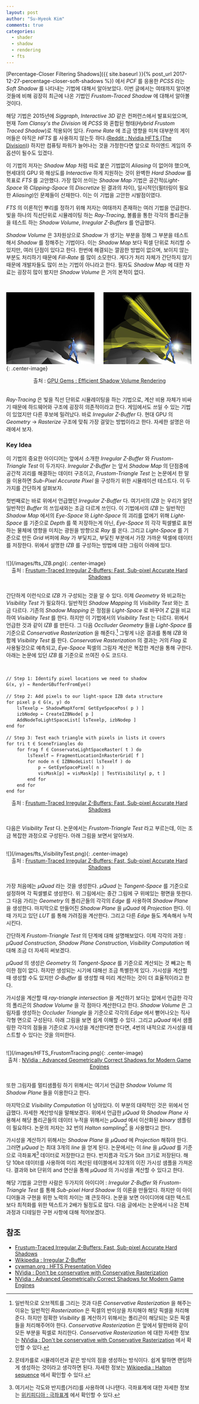 ```yaml
---
layout: post
author: "Su-Hyeok Kim"
comments: true
categories:
  - shader
  - shadow
  - rendering
  - fts
---
```


[Percentage-Closer Filtering Shadows]({{ site.baseurl }}{% post_url 2017-12-27-percentage-closer-soft-shadows %}) 에서 _PCF_ 를 응용한 _PCSS_ 라는 _Soft Shadow_ 를 나타내는 기법에 대해서 알아보았다. 이번 글에서는 여태까지 알아본 것들에 비해 굉장히 최근에 나온 기법인 _Frustom-Traced Shadow_ 에 대해서 알아볼것이다.

해당 기법은 2015년에 _Siggraph_, _Interactive 3D_ 같은 컨퍼런스에서 발표되었으며, 현재 _Tom Clansy's the Division_ 에 _PCSS_ 와 혼합된 형태(_Hybrid Frustom Traced Shadow_)로 적용되어 있다. _Frame Rate_ 에 조금 영향을 미쳐 대부분의 게이머들은 아직은 _HFTS_ 를 사용하지 않는듯 하다.([Reddit : Nvidia HFTS (The Division)](https://www.reddit.com/r/nvidia/comments/49idz3/nvidia_hfts_the_division/)) 하지만 컴퓨팅 파워가 늘어나는 것을 가정한다면 앞으로 하이엔드 게임의 주 옵션이 될수도 있겠다.

이 기법의 저자는 _Shadow Map_ 처럼 따로 붙은 기법없이 _Aliasing_ 이 없어야 했으며, 현세대의 GPU 와 해상도를 _Interactive_ 하게 지원하는 것이 완벽한 _Hard Shadow_ 를 목표로 _FTS_ 를 고안했다. 가장 많이 쓰이는 _Shadow Map_ 기법은 공간적(_Light-Space_ 와 _Clipping-Space_ 의 _Discretize_ 된 결과의 차이), 일시적인(필터링이 필요한 _Aliasing_)인 문제들이 산재한다. 이는 이 기법을 고안한 시발점이였다.

_FTS_ 의 이론적인 뿌리를 정하기 위해 저자는 여태까지 존재하는 여러 기법을 언급한다. 빛을 하나의 직선단위로 시뮬레이팅 하는 _Ray-Tracing_, 볼륨을 통한 각각의 폴리곤들을 테스트 하는 _Shadow Volume_, _Irregular Z-Buffers_ 를 언급했다.

_Shadow Volume_ 은 3차원상으로 _Shadow_ 가 생기는 부분을 정해 그 부분을 테스트해서 _Shadow_ 를 정해주는 기법이다. 이는 _Shadow Map_ 보다 픽셀 단위로 처리할 수 있지만, 여러 단점이 있다고 한다. 한번에 해결되는 깔끔한 방법이 없으며, 보이지 않는 부분도 처리하기 때문에 _Fill-Rate_ 를 많이 소모한다. 게다가 처리 자체가 간단하지 않기 때문에 개발자들도 많이 쓰는 기법이 아니라고 한다. 필자도 _Shadow Map_ 에 대한 자료는 굉장히 많이 봤지만 _Shadow Volume_ 은 거의 본적이 없다.

<br/>

![](/images/NVidia_ShadowVolume.jpg){: .center-image}
<center>출처 : <a href="http://developer.download.nvidia.com/books/HTML/gpugems/gpugems_ch09.html">GPU Gems : Efficient Shadow Volume Rendering</a>
</center>
<br/>

_Ray-Tracing_ 은 빛을 직선 단위로 시뮬레이팅을 하는 기법으로, 계산 비용 자체가 비싸기 때문에 하드웨어와 구조에 굉장히 의존적이라고 한다. 게임에서도 쓰일 수 있는 기법이 있었지만 다른 후보에 밀려났다. 바로 _Irregular Z-Buffer_ 다. 현대 GPU 의 _Geometry_ -> _Rasterize_ 구조에 맞춰 가장 걸맞는 방법이라고 한다. 자세한 설명은 아래에서 보자.

### Key Idea

이 기법의 중요한 아이디어는 앞에서 소개한 _Irregular Z-Buffer_ 와 _Frustom-Triangle Test_ 이 두가지다. _Irregular Z-Buffer_ 는 앞서 _Shadow Map_ 의 단점중에 공간적 괴리를 해결하는 데이터 구조이고, _Frustom-Triangle Test_ 는 논문에서 한 말을 이용하면 _Sub-Pixel Accurate Pixel_ 을 구성하기 위한 시뮬레이션 테스트다. 이 두가지를 간단하게 살펴보자.

첫번째로는 바로 위에서 언급했던 _Irregular Z-Buffer_ 다. 여기서의 _IZB_ 는 우리가 알던 일반적인 _Buffer_ 의 쓰임새와는 조금 다르게 쓰인다. 이 기법에서의 _IZB_ 는 일반적인 _Shadow Map_ 에서의 _Eye-Space_ 와 _Light-Space_ 의 괴리를 없에기 위해 _Light-Space_ 를 기준으로 _Depth_ 를 쭉 저장하는게 아닌, _Eye-Space_ 의 각각 픽셀별로 표현하는 물체에 영향을 미치는 광원을 방향으로 _Ray_ 를 쏜다. 그리고 _Light-Space_ 를 기준으로 만든 _Grid_ 버퍼에 _Ray_ 가 부딫치고, 부딫친 부분에서 가장 가까운 텍셀에 데이터를 저장한다. 위에서 설명한 _IZB_ 를 구성하는 방법에 대한 그림이 아래에 있다.

<br/>
![](/images/fts_IZB.png){: .center-image}
<center>출처 : <a href="http://cwyman.org/papers/tvcg16_ftizbExtended.pdf">Frustum-Traced Irregular Z-Buffers: Fast, Sub-pixel Accurate Hard Shadows</a>
</center>
<br/>

간단하게 이런식으로 _IZB_ 가 구성되는 것을 알 수 있다. 이제 _Geometry_ 와 비교하는 _Visibility Test_ 가 필요하다. 일반적인 _Shadow Mapping_ 의 _Visibility Test_ 와는 조금 다르다. 기존의 _Shadow Mapping_ 은 정점을 _Light-Space_ 로 바꾸어 _Z_ 값을 비교하여 _Visibility Test_ 를 한다. 하지만 이 기법에서의 _Visibility Test_ 는 다르다. 위에서 언급한 것과 같이 _IZB_ 를 만든다. 그 다음 _Occlluder Geometry_ 들을 _Light-Space_ 를 기준으로 _Conservative Rasterization_ 을 해준다.[^C1] 그렇게 나온 결과를 통해 _IZB_ 와 함께 _Visibility Test_ 를 한다. _Conservative Rasterization_ 의 결과는 거의 _Flag_ 로 사용될것으로 예측되고, _Eye-Space_ 픽셀의 그림자 계산은 복잡한 계산을 통해 구한다. 아래는 논문에 있던 _IZB_ 를 기준으로 쓰여진 수도 코드다.

<br/>

```
// Step 1: Identify pixel locations we need to shadow
G(x, y) ← RenderGBufferFromEye()

// Step 2: Add pixels to our light-space IZB data structure
for pixel p ∈ G(x, y) do
    lsTexelp ← ShadowMapXform[ GetEyeSpacePos( p ) ]
    izbNodep ← CreateIZBNode[ p ]
    AddNodeToLightSpaceList[ lsTexelp, izbNodep ]
end for

// Step 3: Test each triangle with pixels in lists it covers
for tri t ∈ SceneTriangles do
    for frag f ∈ ConservateLightSpaceRaster( t ) do
        lsTexelf ← FragmentLocationInRasterGrid[ f ]
        for node n ∈ IZBNodeList( lsTexelf ) do
            p ← GetEyeSpacePixel( n )
            visMask[p] = visMask[p] | TestVisibility[ p, t ]
        end for
    end for
end for
```

<center>출처 : <a href="http://cwyman.org/papers/tvcg16_ftizbExtended.pdf">Frustum-Traced Irregular Z-Buffers: Fast, Sub-pixel Accurate Hard Shadows</a>
</center>
<br/>

다음은 _Visibility Test_ 다. 논문에서는 _Frustom-Triangle Test_ 라고 부르는데, 이는 조금 복잡한 과정으로 구성된다. 아래 그림을 보면서 알아보자.

<br/>
![](/images/fts_VisibilityTest.png){: .center-image}
<center>출처 : <a href="http://cwyman.org/papers/tvcg16_ftizbExtended.pdf">Frustum-Traced Irregular Z-Buffers: Fast, Sub-pixel Accurate Hard Shadows</a>
</center>
<br/>

가장 처음에는 _μQuad_ 라는 것을 생성한다. _μQuad_ 는 _Tangent-Space_ 를 기준으로 설정하며 각 픽셀별로 생성한다. 위 그림에서는 중간 그림에 구 위에있는 평면을 뜻한다. 그 다음 가리는 _Geometry_ 의 폴리곤들의 각각의 _Edge_ 를 사용하여 _Shadow Plane_ 을 생성한다. 마지막으로 만들어진 _Shadow Plane_ 을 _μQuad_ 에 _Projection_ 한다. 이때 가지고 있던 _LUT_ 를 통해 가려짐을 계산한다. 그리고 다른 _Edge_ 들도 계속해서 누적시킨다.

간단하게 _Frustom-Triangle Test_ 의 단계에 대해 설명해보았다. 이제 각각의 과정 : _μQuad Construction_, _Shadow Plane Construction_, _Visibility Computation_ 에 대해 조금 더 자세히 써보겠다.

_μQuad_ 의 생성은 _Geometry_ 의 _Tangent-Space_ 를 기준으로 계산되는 것 빼고는 특이한 점이 없다. 하지만 생성되는 시기에 대해선 조금 특별한게 있다. 가시성을 계산할 때 생성할 수도 있지만 _G-Buffer_ 를 생성할 때 미리 계산하는 것이 더 효율적이라고 한다.

가시성을 계산할 때 _ray-triangle intersection_ 을 계산하기 보다는 앖에서 언급한 각각의 폴리곤의 _Shadow Volume_ 을 각 점마다 계산한다고 한다. _Shadow Volume_ 은 그림자를 생성하는 _Occluder Triangle_ 을 기준으로 각각의 _Edge_ 에서 뻗어나오는 직사각형 면으로 구성된다. 아래 그림을 보면 쉽게 이해할 수 있다. 그리고 _μQuad_ 에서 샘플링한 각각의 점들을 기준으로 가시성을 계산한다면 한다면, 4번의 내적으로 가시성을 테스트할 수 있다는 것을 의미한다.

<br/>
![](/images/HFTS_FrustomTracing.png){: .center-image}
<center>출처 : <a href="http://developer.download.nvidia.com/gameworks/events/  GDC2016/jstory_hfts.pdf">NVidia : Advanced Geometrically Correct Shadows for Modern Game Engines</a>
</center>
<br/>

또한 그림자를 멀티샘플링 하기 위해서는 여기서 언급한 _Shadow Volume_ 의 _Shadow Plane_ 들을 이용한다고 한다.

마지막으로 _Visibility Computation_ 이 남아있다. 이 부분의 대략적인 것은 위에서 언급했다. 자세한 계산방식을 말해보겠다. 위에서 언급한 _μQuad_ 와 _Shadow Plane_ 사용해서 해당 폴리곤들의 데이터 누적을 위해서는 _μQuad_ 에서 이산화된 _binary_ 샘플링이 필요하다. 논문의 저자는 32 번의 _Halton sampling_[^C2] 을 사용했다고 한다.

가시성을 계산하기 위해서는 _Shadow Plane_ 을 _μQuad_ 에 _Projection_ 해줘야 한다. 그러면 _μQuad_ 는 최대 3개의 _line_ 을 얻게 된다. 논문에서는 이 _line_ 을 _μQuad_ 를 기준으로 극좌표계[^C3] 데이터로 저장한다고 한다. 반지름과 각도가 5bit 크기로 저장된다. 해당 10bit 데이터를 사용하여 미리 계산된 테이블에서 32개의 이진 가시성 샘플을 가져온다. 결과와  bit 단위의 and 연산을 통해 _μQuad_ 의 가시성을 계산할 수 있다고 한다.

해당 기법을 고안한 사람은 두가지의 아이디어 : _Irregular Z-Buffer_ 와 _Frustom-Triangle Test_ 를 통해  _Sub-pixel Hard Shadow_ 의 이론을 만들었다. 하지만 이 아이디어들과 구현을 위한 노력의 차이는 꽤 큰듯하다. 논문을 보면 아이디어에 대한 텍스트보다 최적화를 위한 텍스트가 2배가 될정도로 많다. 다음 글에서는 논문에서 나온 전체 과정과 디테일한 구현 사항에 대해 적어보겠다.

## 참조

 - [Frustum-Traced Irregular Z-Buffers: Fast, Sub-pixel Accurate Hard Shadows](http://cwyman.org/papers/tvcg16_ftizbExtended.pdf)
 - [Wikipedia : Irregular Z-Buffer](https://en.wikipedia.org/wiki/Irregular_Z-buffer)
 - [cywman.org : HFTS Presentation Video](http://cwyman.org/videos/sig1657-chris-wyman-magic-behind-gameworks-hybrid-frustum-traced-shadows-hfts.mp4)
 - [NVidia : Don't be conservative with Conservative Rasterization](https://developer.nvidia.com/content/dont-be-conservative-conservative-rasterization)
 - [NVidia : Advanced Geometrically Correct Shadows for Modern Game Engines](http://developer.download.nvidia.com/gameworks/events/GDC2016/jstory_hfts.pdf)

[^C1]: 일반적으로 오브젝트를 그리는 것과 다른 _Conservative Rasterization_ 을 해주는 이유는 일반적인 _Rasterization_ 은 픽셀의 반이상을 차지해야 해당 픽셀을 처리해준다. 하지만 정확한 _Visibility_ 를 계산하기 위해서는 폴리곤이 해당되는 모든 픽셀들을 처리해주어야 한다. _Conservative Rasterization_ 은 앞에서 말한바와 같이 모든 부분을 픽셀로 처리한다. _Conservative Rasterization_ 에 대한 자세한 정보는 [NVidia : Don't be conservative with Conservative Rasterization](https://developer.nvidia.com/content/dont-be-conservative-conservative-rasterization) 에서 확인할 수 있다.

[^C2]: 몬테카를로 시뮬레이션과 같은 방식의 점을 생성하는 방식이다. 쉽게 말하면 랜덤하게 생성하는 것이라고 생각하면 된다. 자세한 정보는 [Wikipedia : Halton sequence](https://en.wikipedia.org/wiki/Halton_sequence) 에서 확인할 수 있다.

[^C3]: 여기서는 각도와 반지름(거리)를 사용하여 나나탠다. 극좌표계에 대한 자세한 정보는 [위키피디아 : 극좌표계](https://ko.wikipedia.org/wiki/%EA%B7%B9%EC%A2%8C%ED%91%9C%EA%B3%84) 에서 확인할 수 있다.
